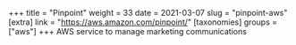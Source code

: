 +++
title = "Pinpoint"
weight = 33
date = 2021-03-07
slug = "pinpoint-aws"
[extra]
link = "https://aws.amazon.com/pinpoint/"
[taxonomies]
groups = ["aws"]
+++
AWS service to manage marketing communications

